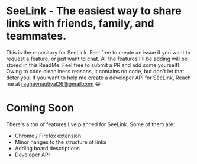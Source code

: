 # SeeLink - The easiest way to share links with friends, family, and teammates.

This is the repository for SeeLink. Feel free to create an issue if you want to request a feature, or just want to chat. All the features I'll be adding will be stored in this ReadMe. Feel free to submit a PR and add some yourself! Owing to code cleanliness reasons, it contains no code, but don't let that deter you. If you want to help me create a developer API for SeeLink, Reach me at raghavnautiyal26@gmail.com 😁

# Coming Soon

There's a ton of features I've planned for SeeLink. Some of them are:

- Chrome / Firefox extension
- Minor hanges to the structure of links
- Adding board descriptions
- Developer API
